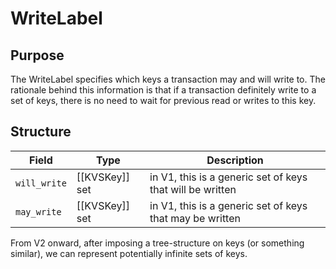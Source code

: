 # WriteLabel

## Purpose
The WriteLabel specifies which keys a transaction may and will write to.
The rationale behind this information is that
if a transaction definitely write to a set of keys,
there is no need to wait for previous read or writes to this key.
<!--
handling "may write"s in the most efficient manner is actually
quite the challenge!
-->

## Structure

| Field       | Type           | Description                                            |
|-------------|----------------|--------------------------------------------------------|
| `will_write` | [[KVSKey]] set | in V1, this is a generic set of keys that will be written |
| `may_write`  | [[KVSKey]] set | in V1, this is a generic set of keys that may be written  |

From V2 onward,
after imposing a tree-structure on keys (or something similar),
we can represent potentially infinite sets of keys.


<!--
This is *not* a message in its own right, but this type is used in the fields of other messages.
-->
